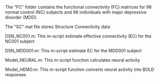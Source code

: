 The "FC" folder contains the functional connectivity (FC) matrices for 98 normal control (NC) subjects and 96 individuals with major depressive disorder (MDD).

The "SC" mat file stores Structure Connectivity data

DSN_NC001.m: This m-script estimate effective connectivity (EC) for the NC001 subject

DSN_MDD001.m: This m-script estimate EC for the MDD001 subject

Model_NEURAL.m: This m-script function calculates neural activity

Model_HEMO.m: This m-script function converts neural activity into BOLD responses 
